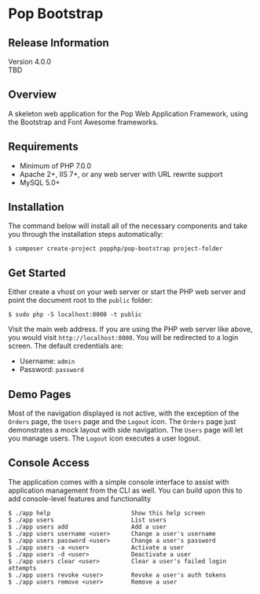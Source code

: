 Pop Bootstrap
=============

Release Information
-------------------
Version 4.0.0  
TBD

Overview
--------

A skeleton web application for the Pop Web Application Framework,
using the Bootstrap and Font Awesome frameworks. 

Requirements
------------

* Minimum of PHP 7.0.0
* Apache 2+, IIS 7+, or any web server with URL rewrite support
* MySQL 5.0+

Installation
------------

The command below will install all of the necessary components and
take you through the installation steps automatically:

```console
$ composer create-project popphp/pop-bootstrap project-folder
```

Get Started
-----------

Either create a vhost on your web server or start the PHP web server
and point the document root to the `public` folder:

```console
$ sudo php -S localhost:8000 -t public
```

Visit the main web address. If you are using the PHP web server like
above, you would visit `http://localhost:8000`. You will be redirected
to a login screen. The default credentials are:

* Username: `admin`
* Password: `password`

Demo Pages
----------

Most of the navigation displayed is not active, with the exception of
the `Orders` page, the `Users` page and the `Logout` icon. The `Orders`
page just demonstrates a mock layout with side navigation. The `Users`
page will let you manage users. The `Logout` icon executes a user logout. 

Console Access
--------------

The application comes with a simple console interface to assist
with application management from the CLI as well. You can build
upon this to add console-level features and functionality

```console
$ ./app help                       Show this help screen
$ ./app users                      List users
$ ./app users add                  Add a user
$ ./app users username <user>      Change a user's username
$ ./app users password <user>      Change a user's password
$ ./app users -a <user>            Activate a user
$ ./app users -d <user>            Deactivate a user
$ ./app users clear <user>         Clear a user's failed login attempts
$ ./app users revoke <user>        Revoke a user's auth tokens
$ ./app users remove <user>        Remove a user
```